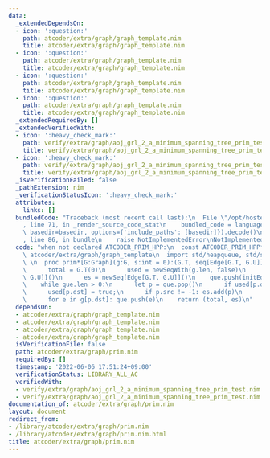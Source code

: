 ```yaml
---
data:
  _extendedDependsOn:
  - icon: ':question:'
    path: atcoder/extra/graph/graph_template.nim
    title: atcoder/extra/graph/graph_template.nim
  - icon: ':question:'
    path: atcoder/extra/graph/graph_template.nim
    title: atcoder/extra/graph/graph_template.nim
  - icon: ':question:'
    path: atcoder/extra/graph/graph_template.nim
    title: atcoder/extra/graph/graph_template.nim
  - icon: ':question:'
    path: atcoder/extra/graph/graph_template.nim
    title: atcoder/extra/graph/graph_template.nim
  _extendedRequiredBy: []
  _extendedVerifiedWith:
  - icon: ':heavy_check_mark:'
    path: verify/extra/graph/aoj_grl_2_a_minimum_spanning_tree_prim_test.nim
    title: verify/extra/graph/aoj_grl_2_a_minimum_spanning_tree_prim_test.nim
  - icon: ':heavy_check_mark:'
    path: verify/extra/graph/aoj_grl_2_a_minimum_spanning_tree_prim_test.nim
    title: verify/extra/graph/aoj_grl_2_a_minimum_spanning_tree_prim_test.nim
  _isVerificationFailed: false
  _pathExtension: nim
  _verificationStatusIcon: ':heavy_check_mark:'
  attributes:
    links: []
  bundledCode: "Traceback (most recent call last):\n  File \"/opt/hostedtoolcache/Python/3.10.4/x64/lib/python3.10/site-packages/onlinejudge_verify/documentation/build.py\"\
    , line 71, in _render_source_code_stat\n    bundled_code = language.bundle(stat.path,\
    \ basedir=basedir, options={'include_paths': [basedir]}).decode()\n  File \"/opt/hostedtoolcache/Python/3.10.4/x64/lib/python3.10/site-packages/onlinejudge_verify/languages/nim.py\"\
    , line 86, in bundle\n    raise NotImplementedError\nNotImplementedError\n"
  code: "when not declared ATCODER_PRIM_HPP:\n  const ATCODER_PRIM_HPP* = 1\n  import\
    \ atcoder/extra/graph/graph_template\n  import std/heapqueue, std/sequtils\n \
    \ \n  proc prim*[G:Graph](g:G, s:int = 0):(G.T, seq[Edge[G.T, G.U]]) =\n    var\n\
    \      total = G.T(0)\n      used = newSeqWith(g.len, false)\n      que = initHeapQueue[Edge[G.T,\
    \ G.U]]()\n      es = newSeq[Edge[G.T, G.U]]()\n    que.push(initEdge(-1, s, g.T(0)))\n\
    \    while que.len > 0:\n      let p = que.pop()\n      if used[p.dst]: continue\n\
    \      used[p.dst] = true;\n      if p.src != -1: es.add(p)\n      total += p.weight\n\
    \      for e in g[p.dst]: que.push(e)\n    return (total, es)\n"
  dependsOn:
  - atcoder/extra/graph/graph_template.nim
  - atcoder/extra/graph/graph_template.nim
  - atcoder/extra/graph/graph_template.nim
  - atcoder/extra/graph/graph_template.nim
  isVerificationFile: false
  path: atcoder/extra/graph/prim.nim
  requiredBy: []
  timestamp: '2022-06-06 17:51:24+09:00'
  verificationStatus: LIBRARY_ALL_AC
  verifiedWith:
  - verify/extra/graph/aoj_grl_2_a_minimum_spanning_tree_prim_test.nim
  - verify/extra/graph/aoj_grl_2_a_minimum_spanning_tree_prim_test.nim
documentation_of: atcoder/extra/graph/prim.nim
layout: document
redirect_from:
- /library/atcoder/extra/graph/prim.nim
- /library/atcoder/extra/graph/prim.nim.html
title: atcoder/extra/graph/prim.nim
---
```


